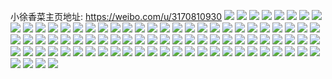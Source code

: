 小徐香菜主页地址: https://weibo.com/u/3170810930 
![](https://wx4.sinaimg.cn/mw2000/bcfebc32ly1h90xbc431wj21v72c0x6r.jpg) 
![](https://wx4.sinaimg.cn/mw2000/bcfebc32ly1h90xay1etej21sc2dsb2a.jpg) 
![](https://wx4.sinaimg.cn/mw2000/bcfebc32ly1h8yuqozthmj22c0340npe.jpg) 
![](https://wx4.sinaimg.cn/mw2000/bcfebc32ly1h8s2vagogtj22c0340u0y.jpg) 
![](https://wx4.sinaimg.cn/mw2000/bcfebc32ly1h8s2vegzxaj22c0340npe.jpg) 
![](https://wx4.sinaimg.cn/mw2000/bcfebc32ly1h8s2v6h29gj21sc2dsb2a.jpg) 
![](https://wx4.sinaimg.cn/mw2000/bcfebc32ly1h8p40ymuymj20n006xdh7.jpg) 
![](https://wx4.sinaimg.cn/mw2000/bcfebc32ly1h8p40yxw2fj20n0053wf4.jpg) 
![](https://wx4.sinaimg.cn/mw2000/bcfebc32ly1h815nckw92j22c0340x6t.jpg) 
![](https://wx4.sinaimg.cn/mw2000/bcfebc32ly1h815nirrwmj22c02jb1l0.jpg) 
![](https://wx4.sinaimg.cn/mw2000/bcfebc32ly1h815n71rfpj22c03401l2.jpg) 
![](https://wx4.sinaimg.cn/mw2000/bcfebc32ly1h815nsnjogj22c0340kjr.jpg) 
![](https://wx4.sinaimg.cn/mw2000/bcfebc32ly1h815msp92dj22c03404qs.jpg) 
![](https://wx4.sinaimg.cn/mw2000/bcfebc32ly1h815nx3aj5j22c030lb2c.jpg) 
![](https://wx4.sinaimg.cn/mw2000/bcfebc32ly1h7ptxxb89dj20n00ubqqz.jpg) 
![](https://wx4.sinaimg.cn/mw2000/bcfebc32ly1h7pty5ztffj22c030r4qt.jpg) 
![](https://wx4.sinaimg.cn/mw2000/bcfebc32ly1h7ptye9iofj22dd35shdx.jpg) 
![](https://wx4.sinaimg.cn/mw2000/bcfebc32ly1h7pty11y9vj22c0340hdw.jpg) 
![](https://wx4.sinaimg.cn/mw2000/bcfebc32ly1h7pty8xwpej22c0305hdv.jpg) 
![](https://wx4.sinaimg.cn/mw2000/bcfebc32ly1h7nhlj40jrj20n01dswml.jpg) 
![](https://wx4.sinaimg.cn/mw2000/bcfebc32ly1h7farsywckj20uk36lgoj.jpg) 
![](https://wx4.sinaimg.cn/mw2000/bcfebc32ly1h7fas2rbtsj20n01dsb29.jpg) 
![](https://wx4.sinaimg.cn/mw2000/bcfebc32ly1h7faszi1pdj20n00mt755.jpg) 
![](https://wx4.sinaimg.cn/mw2000/bcfebc32ly1h7f9vrqxhvj20uk4trwuc.jpg) 
![](https://wx4.sinaimg.cn/mw2000/bcfebc32ly1h7f9vuo5vej20uk6n4h01.jpg) 
![](https://wx4.sinaimg.cn/mw2000/bcfebc32ly1h7f9vx3j84j20uk5bkk5h.jpg) 
![](https://wx4.sinaimg.cn/mw2000/bcfebc32ly1h7f9w1b6nyj20uk6zix6q.jpg) 
![](https://wx4.sinaimg.cn/mw2000/bcfebc32ly1h7f9w4xkgkj20uk7cne83.jpg) 
![](https://wx4.sinaimg.cn/mw2000/bcfebc32ly1h7f9w7yy1lj215o2bcn00.jpg) 
![](https://wx4.sinaimg.cn/mw2000/bcfebc32ly1h7f9wbll15j215o334hdu.jpg) 
![](https://wx4.sinaimg.cn/mw2000/bcfebc32ly1h7f9wdiryfj215o29s7wh.jpg) 
![](https://wx4.sinaimg.cn/mw2000/bcfebc32ly1h7f9wfcidcj21o02801kx.jpg) 
![](https://wx4.sinaimg.cn/mw2000/bcfebc32ly1h6xq1ptuctj218g0xcnkg.jpg) 
![](https://wx4.sinaimg.cn/mw2000/bcfebc32ly1h6xq1qm5lwj216p0w1dhh.jpg) 
![](https://wx4.sinaimg.cn/mw2000/bcfebc32ly1h6xq1rga1xj218g0xc4qp.jpg) 
![](https://wx4.sinaimg.cn/mw2000/bcfebc32ly1h6xq1s0xxvj21550tqgym.jpg) 
![](https://wx4.sinaimg.cn/mw2000/bcfebc32ly1h6xq1siduqj218g0xck1x.jpg) 
![](https://wx4.sinaimg.cn/mw2000/bcfebc32ly1h6wjikzsrvj22c0340npe.jpg) 
![](https://wx4.sinaimg.cn/mw2000/bcfebc32ly1h6wjip5yrej218g0xc79n.jpg) 
![](https://wx4.sinaimg.cn/mw2000/bcfebc32ly1h6wjio0k90j22c0340gqq.jpg) 
![](https://wx4.sinaimg.cn/mw2000/bcfebc32ly1h6wjj0falsj22c0340x6r.jpg) 
![](https://wx4.sinaimg.cn/mw2000/bcfebc32ly1h6wjiw35zej22c02px7jh.jpg) 
![](https://wx4.sinaimg.cn/mw2000/bcfebc32ly1h6wjisu7y9j22c0340x6r.jpg) 
![](https://wx4.sinaimg.cn/mw2000/bcfebc32ly1h6vr3dqh7ij22c03407wk.jpg) 
![](https://wx4.sinaimg.cn/mw2000/bcfebc32ly1h6vr3bx28fj22c0340b2b.jpg) 
![](https://wx4.sinaimg.cn/mw2000/bcfebc32ly1h6vr3af0ttj22c02x0b2a.jpg) 
![](https://wx4.sinaimg.cn/mw2000/bcfebc32ly1h6vqm1els9j22c03404qs.jpg) 
![](https://wx4.sinaimg.cn/mw2000/bcfebc32ly1h6vqlv0gwqj22dd35skjm.jpg) 
![](https://wx4.sinaimg.cn/mw2000/bcfebc32ly1h6vqlkk73hj20n01dqqho.jpg) 
![](https://wx4.sinaimg.cn/mw2000/bcfebc32ly1h6vqljk2c4j22c0340b29.jpg) 
![](https://wx4.sinaimg.cn/mw2000/bcfebc32ly1h6vql590lfj22c0340toj.jpg) 
![](https://wx4.sinaimg.cn/mw2000/bcfebc32ly1h6vqlr3ehcj22c0340kjp.jpg) 
![](https://wx4.sinaimg.cn/mw2000/bcfebc32ly1h6vqle59yrj22c0340u0z.jpg) 
![](https://wx4.sinaimg.cn/mw2000/bcfebc32ly1h6vqla8xcoj22c03407j1.jpg) 
![](https://wx4.sinaimg.cn/mw2000/bcfebc32ly1h6t3yq1glsj20n01ds75v.jpg) 
![](https://wx4.sinaimg.cn/mw2000/bcfebc32ly1h6fk2amf84j20n01dsqhs.jpg) 
![](https://wx4.sinaimg.cn/mw2000/bcfebc32ly1h6dd2odz58j218g0xc1kx.jpg) 
![](https://wx4.sinaimg.cn/mw2000/bcfebc32ly1h6dd2uwdg0j218g0xc0wl.jpg) 
![](https://wx4.sinaimg.cn/mw2000/bcfebc32ly1h6dd2jfhjfj218g0xcnn2.jpg) 
![](https://wx4.sinaimg.cn/mw2000/bcfebc32ly1h6dd2z4hu5j218g0xchbf.jpg) 
![](https://wx4.sinaimg.cn/mw2000/bcfebc32ly1h6215mr9ldj218g0xcgmc.jpg) 
![](https://wx4.sinaimg.cn/mw2000/bcfebc32ly1h62164ddqbj218g0xck3b.jpg) 
![](https://wx4.sinaimg.cn/mw2000/bcfebc32ly1h6215lb1ikj218g0xcneu.jpg) 
![](https://wx4.sinaimg.cn/mw2000/bcfebc32ly1h6215m62i8j218g0xcgys.jpg) 
![](https://wx4.sinaimg.cn/mw2000/bcfebc32ly1h62162vebcj21310wwgoh.jpg) 
![](https://wx4.sinaimg.cn/mw2000/bcfebc32ly1h62163oadqj218g0xc0us.jpg) 
![](https://wx4.sinaimg.cn/mw2000/bcfebc32ly1h621640o61j21400wggor.jpg) 
![](https://wx4.sinaimg.cn/mw2000/bcfebc32ly1h6215qljfoj22c0340b29.jpg) 
![](https://wx4.sinaimg.cn/mw2000/bcfebc32ly1h6215vq203j22c0340b2c.jpg) 
![](https://wx4.sinaimg.cn/mw2000/bcfebc32ly1h6216hlhl5j22c0340x6t.jpg) 
![](https://wx4.sinaimg.cn/mw2000/bcfebc32ly1h62161izwfj22c0340e85.jpg) 
![](https://wx4.sinaimg.cn/mw2000/bcfebc32ly1h5cid3of7zj22bt33qu0z.jpg) 
![](https://wx4.sinaimg.cn/mw2000/bcfebc32ly1h5cicm3zhaj21o0280hdt.jpg) 
![](https://wx4.sinaimg.cn/mw2000/bcfebc32ly1h5cicfutx1j21o02804qq.jpg) 
![](https://wx4.sinaimg.cn/mw2000/bcfebc32ly1h4ih50j0qaj21sc2dsb29.jpg) 
![](https://wx4.sinaimg.cn/mw2000/bcfebc32ly1h4ih513c15j21l816xas0.jpg) 
![](https://wx4.sinaimg.cn/mw2000/bcfebc32ly1h4ih51d747j20n011fmzz.jpg) 
![](https://wx4.sinaimg.cn/mw2000/bcfebc32ly1h44l555gltj23402c0hdv.jpg) 
![](https://wx4.sinaimg.cn/mw2000/bcfebc32ly1h3u4gzy3gtj22c0340u12.jpg) 
![](https://wx4.sinaimg.cn/mw2000/bcfebc32ly1h3u4h6voq8j21uz2hyhdv.jpg) 
![](https://wx4.sinaimg.cn/mw2000/bcfebc32ly1h3u4hbizalj22c03401ky.jpg) 
![](https://wx4.sinaimg.cn/mw2000/bcfebc32ly1h3u4k05v9yj22c03401kz.jpg) 
![](https://wx4.sinaimg.cn/mw2000/bcfebc32ly1h3u4hjdsvdj229v2yob2b.jpg) 
![](https://wx4.sinaimg.cn/mw2000/bcfebc32ly1h3lgbbx7vsj20n01ds7en.jpg) 
![](https://wx4.sinaimg.cn/mw2000/bcfebc32ly1h3hwwfudupj20u0140460.jpg) 
![](https://wx4.sinaimg.cn/mw2000/bcfebc32ly1h3dxa1feuhj21o0280qv5.jpg) 
![](https://wx4.sinaimg.cn/mw2000/bcfebc32ly1h3dxbks2mjj22wy28c1l2.jpg) 
